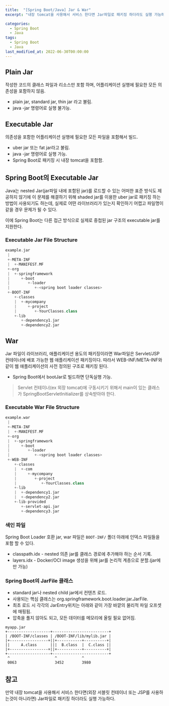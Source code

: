 ```yaml
---
title:  "[Spring Boot/Java] Jar & War"
excerpt: "내장 tomcat을 사용해서 서비스 한다면 Jar파일로 패키징 하더라도 실행 가능하다"

categories:
  - Spring Boot
  - Java
tags:
  - Spring Boot
  - Java
last_modified_at: 2022-06-30T00:00:00
---
```



## Plain Jar

작성한 코드의 클래스 파일과 리소스만 포함 하며, 어플리케이션 실행에 필요한 모든 의존성을 포함하지 않음.

- plain jar, standard jar, thin jar 라고 불림.
- java -jar 명령어로 실행 불가능.

## Executable Jar

의존성을 포함한 어플리케이션 실행에 필요한 모든 파일을 포함해서 빌드.

- uber jar 또는 fat jar라고 불림.
- java -jar 명령어로 실행 가능.
- Spring Boot로 패키징 시 내장 tomcat을 포함함.

## Spring Boot의 Executable Jar

Java는 nested Jar(jar파일 내에 포함된 jar)를 로드할 수 있는 어떠한 표준 방식도 제공하지 않기에 이 문제를 해결하기 위해 shaded jar를 이용한 uber jar로 패키징 하는 방법이 사용되기도 하는데, 실제로 어떤 라이브러리가 있는지 확인하기 어렵고 파일명이 같을 경우 문제가 될 수 있다. 

이에 Spring Boot는 다른 접근 방식으로 실제로 중첩된 jar 구조의 executable jar를 지원한다. 

### **Executable Jar File Structure**

```groovy
example.jar
 |
 +-META-INF
 |  +-MANIFEST.MF
 +-org
 |  +-springframework
 |     +-boot
 |        +-loader
 |           +-<spring boot loader classes>
 +-BOOT-INF
    +-classes
    |  +-mycompany
    |     +-project
    |        +-YourClasses.class
    +-lib
       +-dependency1.jar
       +-dependency2.jar
```

## War

Jar 파일이 라이브러리, 애플리케이션 용도의 패키징이라면 War파일은 Servlet/JSP 컨테이너에 배포 가능한 웹 애플리케이션 패키징이다. 따라서 WEB-INF/META-INF와 같이 웹 애플리케이션의 사전 정의된 구조로 패키징 된다.

- Spring Boot에서 bootJar로 빌드하면 단독실행 가능.

> Servlet 컨테이너(ex 외장 tomcat)에 구동시키기 위해서 main이 있는 클래스가 SpringBootServletInitializer를 상속받아야 한다.
> 

### **Executable War File Structure**

```groovy
example.war
 |
 +-META-INF
 |  +-MANIFEST.MF
 +-org
 |  +-springframework
 |     +-boot
 |        +-loader
 |           +-<spring boot loader classes>
 +-WEB-INF
    +-classes
    |  +-com
    |     +-mycompany
    |        +-project
    |           +-YourClasses.class
    +-lib
    |  +-dependency1.jar
    |  +-dependency2.jar
    +-lib-provided
       +-servlet-api.jar
       +-dependency3.jar
```

### 색인 파일

Spring Boot Loader 호환 jar, war 파일은 `BOOT-INF/` 폴더 아래에 인덱스 파일들을 포함 할 수 있다.

- classpath.idx - nested 의존 jar를 클래스 경로에 추가해야 하는 순서 기록.
- layers.idx - Docker/OCI image 생성을 위해 jar를 논리적 계층으로 분할.(jar에만 가능)

### Spring Boot의 JarFile 클래스

- standard jar나 nested child jar에서 컨텐츠 로드.
- 사용되는 핵심 클래스는 org.springframework.boot.loader.jar.JarFile.
- 최초 로드 시 각각의 JarEntry위치는 아래와 같이 가장 바깥의 물리적 파일 오프셋에 매핑됨.
- 압축을 풀지 않아도 되고, 모든 데이터를 메모리에 올릴 필요 없어짐.

```
myapp.jar
+-------------------+-------------------------+
| /BOOT-INF/classes | /BOOT-INF/lib/mylib.jar |
|+-----------------+||+-----------+----------+|
||     A.class      |||  B.class  |  C.class ||
|+-----------------+||+-----------+----------+|
+-------------------+-------------------------+
 ^                    ^           ^
 0063                 3452        3980
```

## 참고

만약 내장 tomcat을 사용해서 서비스 한다면(외장 서블릿 컨테이너 또는 JSP를 사용하는것이 아니라면)  Jar파일로 패키징 하더라도 실행 가능하다. 

<!--

[https://docs.spring.io/spring-boot/docs/current/reference/html/executable-jar.html#appendix.executable-jar.nested-jars](https://docs.spring.io/spring-boot/docs/current/reference/html/executable-jar.html#appendix.executable-jar.nested-jars)

[https://zion830.tistory.com/121](https://zion830.tistory.com/121)

[https://wordbe.tistory.com/entry/Spring-Boot-2-Executable-JAR-스프링-부트-실행](https://wordbe.tistory.com/entry/Spring-Boot-2-Executable-JAR-%EC%8A%A4%ED%94%84%EB%A7%81-%EB%B6%80%ED%8A%B8-%EC%8B%A4%ED%96%89)

[https://hye0-log.tistory.com/27](https://hye0-log.tistory.com/27)

[https://hye0-log.tistory.com/29](https://hye0-log.tistory.com/29)

-->